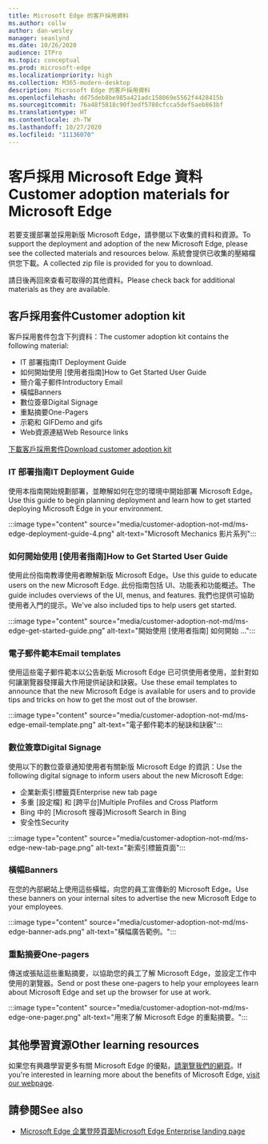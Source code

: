 ```yaml
---
title: Microsoft Edge 的客戶採用資料
ms.author: collw
author: dan-wesley
manager: seanlynd
ms.date: 10/26/2020
audience: ITPro
ms.topic: conceptual
ms.prod: microsoft-edge
ms.localizationpriority: high
ms.collection: M365-modern-desktop
description: Microsoft Edge 的客戶採用資料
ms.openlocfilehash: dd75deb8be985a421adc158069e5562f4428415b
ms.sourcegitcommit: 76a48f5818c90f3edf5780cfcca5def5aeb863bf
ms.translationtype: HT
ms.contentlocale: zh-TW
ms.lasthandoff: 10/27/2020
ms.locfileid: "11136070"
---
```

# <span data-ttu-id="11540-103">客戶採用 Microsoft Edge 資料</span><span class="sxs-lookup"><span data-stu-id="11540-103">Customer adoption materials for Microsoft Edge</span></span>

<span data-ttu-id="11540-104">若要支援部署並採用新版 Microsoft Edge，請參閱以下收集的資料和資源。</span><span class="sxs-lookup"><span data-stu-id="11540-104">To support the deployment and adoption of the new Microsoft Edge, please see the collected materials and resources below.</span></span> <span data-ttu-id="11540-105">系統會提供已收集的壓縮檔供您下載。</span><span class="sxs-lookup"><span data-stu-id="11540-105">A collected zip file is provided for you to download.</span></span>

<span data-ttu-id="11540-106">請日後再回來查看可取得的其他資料。</span><span class="sxs-lookup"><span data-stu-id="11540-106">Please check back for additional materials as they are available.</span></span>

## <span data-ttu-id="11540-107">客戶採用套件</span><span class="sxs-lookup"><span data-stu-id="11540-107">Customer adoption kit</span></span>

<span data-ttu-id="11540-108">客戶採用套件包含下列資料：</span><span class="sxs-lookup"><span data-stu-id="11540-108">The customer adoption kit contains the following material:</span></span>

- <span data-ttu-id="11540-109">IT 部署指南</span><span class="sxs-lookup"><span data-stu-id="11540-109">IT Deployment Guide</span></span>
- <span data-ttu-id="11540-110">如何開始使用 [使用者指南]</span><span class="sxs-lookup"><span data-stu-id="11540-110">How to Get Started User Guide</span></span>
- <span data-ttu-id="11540-111">簡介電子郵件</span><span class="sxs-lookup"><span data-stu-id="11540-111">Introductory Email</span></span>
- <span data-ttu-id="11540-112">橫幅</span><span class="sxs-lookup"><span data-stu-id="11540-112">Banners</span></span>
- <span data-ttu-id="11540-113">數位簽章</span><span class="sxs-lookup"><span data-stu-id="11540-113">Digital Signage</span></span>
- <span data-ttu-id="11540-114">重點摘要</span><span class="sxs-lookup"><span data-stu-id="11540-114">One-Pagers</span></span>
- <span data-ttu-id="11540-115">示範和 GIF</span><span class="sxs-lookup"><span data-stu-id="11540-115">Demo and gifs</span></span>
- <span data-ttu-id="11540-116">Web​ ​資源連結</span><span class="sxs-lookup"><span data-stu-id="11540-116">Web Resource links</span></span>

[<span data-ttu-id="11540-117">下載客戶採用套件</span><span class="sxs-lookup"><span data-stu-id="11540-117">Download customer adoption kit</span></span>](https://www.microsoft.com/download/details.aspx?id=102119)

### <span data-ttu-id="11540-118">IT 部署指南</span><span class="sxs-lookup"><span data-stu-id="11540-118">IT Deployment Guide</span></span>

<span data-ttu-id="11540-119">使用本指南開始規劃部署，並瞭解如何在您的環境中開始部署 Microsoft Edge。</span><span class="sxs-lookup"><span data-stu-id="11540-119">Use this guide to begin planning deployment and learn how to get started deploying Microsoft Edge in your environment.</span></span>

:::image type="content" source="media/customer-adoption-not-md/ms-edge-deployment-guide-4.png" alt-text="Microsoft Mechanics 影片系列":::

### <span data-ttu-id="11540-121">如何開始使用 [使用者指南]</span><span class="sxs-lookup"><span data-stu-id="11540-121">How to Get Started User Guide</span></span>

<span data-ttu-id="11540-122">使用此份指南教導使用者瞭解新版 Microsoft Edge。</span><span class="sxs-lookup"><span data-stu-id="11540-122">Use this guide to educate users on the new Microsoft Edge.</span></span> <span data-ttu-id="11540-123">此份指南包括 UI、功能表和功能概述。</span><span class="sxs-lookup"><span data-stu-id="11540-123">The guide includes overviews of the UI, menus, and features.</span></span> <span data-ttu-id="11540-124">我們也提供可協助使用者入門的提示。</span><span class="sxs-lookup"><span data-stu-id="11540-124">We've also included tips to help users get started.</span></span>

:::image type="content" source="media/customer-adoption-not-md/ms-edge-get-started-guide.png" alt-text="開始使用 [使用者指南] 如何開始 ...":::

### <span data-ttu-id="11540-126">電子郵件範本</span><span class="sxs-lookup"><span data-stu-id="11540-126">Email templates</span></span>

<span data-ttu-id="11540-127">使用這些電子郵件範本以公告新版 Microsoft Edge 已可供使用者使用，並針對如何讓瀏覽器發揮最大作用提供祕訣和訣竅。</span><span class="sxs-lookup"><span data-stu-id="11540-127">Use these email templates to announce that the new Microsoft Edge is available for users and to provide tips and tricks on how to get the most out of the browser.</span></span>

:::image type="content" source="media/customer-adoption-not-md/ms-edge-email-template.png" alt-text="電子郵件範本的秘訣和訣竅":::

### <span data-ttu-id="11540-129">數位簽章</span><span class="sxs-lookup"><span data-stu-id="11540-129">Digital Signage</span></span>

<span data-ttu-id="11540-130">使用以下的數位簽章通知使用者有關新版 Microsoft Edge 的資訊：</span><span class="sxs-lookup"><span data-stu-id="11540-130">Use the following digital signage to inform users about the new Microsoft Edge:</span></span>

- <span data-ttu-id="11540-131">企業新索引標籤頁</span><span class="sxs-lookup"><span data-stu-id="11540-131">Enterprise new tab page</span></span>
- <span data-ttu-id="11540-132">多重 [設定檔] 和 [跨平台]</span><span class="sxs-lookup"><span data-stu-id="11540-132">Multiple Profiles and Cross Platform</span></span>
- <span data-ttu-id="11540-133">Bing 中的 [Microsoft 搜尋]</span><span class="sxs-lookup"><span data-stu-id="11540-133">Microsoft Search in Bing</span></span>
- <span data-ttu-id="11540-134">安全性</span><span class="sxs-lookup"><span data-stu-id="11540-134">Security</span></span>

:::image type="content" source="media/customer-adoption-not-md/ms-edge-new-tab-page.png" alt-text="新索引標籤頁面":::

### <span data-ttu-id="11540-136">橫幅</span><span class="sxs-lookup"><span data-stu-id="11540-136">Banners</span></span>

<span data-ttu-id="11540-137">在您的內部網站上使用這些橫幅，向您的員工宣傳新的 Microsoft Edge。</span><span class="sxs-lookup"><span data-stu-id="11540-137">Use these banners on your internal sites to advertise the new Microsoft Edge to your employees.</span></span>

:::image type="content" source="media/customer-adoption-not-md/ms-edge-banner-ads.png" alt-text="橫幅廣告範例。":::

### <span data-ttu-id="11540-139">重點摘要</span><span class="sxs-lookup"><span data-stu-id="11540-139">One-pagers</span></span>

<span data-ttu-id="11540-140">傳送或張貼這些重點摘要，以協助您的員工了解 Microsoft Edge，並設定工作中使用的瀏覽器。</span><span class="sxs-lookup"><span data-stu-id="11540-140">Send or post these one-pagers to help your employees learn about Microsoft Edge and set up the browser for use at work.</span></span>

:::image type="content" source="media/customer-adoption-not-md/ms-edge-one-pager.png" alt-text="用來了解 Microsoft Edge 的重點摘要。":::

## <span data-ttu-id="11540-142">其他學習資源</span><span class="sxs-lookup"><span data-stu-id="11540-142">Other learning resources</span></span>

<span data-ttu-id="11540-143">如果您有興趣學習更多有關 Microsoft Edge 的優點，[請瀏覽我們的網頁](https://www.microsoft.com/edge/business)。</span><span class="sxs-lookup"><span data-stu-id="11540-143">If you're interested in learning more about the benefits of Microsoft Edge, [visit our webpage](https://www.microsoft.com/edge/business).</span></span>

## <span data-ttu-id="11540-144">請參閱</span><span class="sxs-lookup"><span data-stu-id="11540-144">See also</span></span>

- [<span data-ttu-id="11540-145">Microsoft Edge 企業登陸頁面</span><span class="sxs-lookup"><span data-stu-id="11540-145">Microsoft Edge Enterprise landing page</span></span>](https://aka.ms/EdgeEnterprise)
